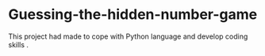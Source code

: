 # Guessing-the-hidden-number-game
This project had made to cope with Python language and develop coding skills .
